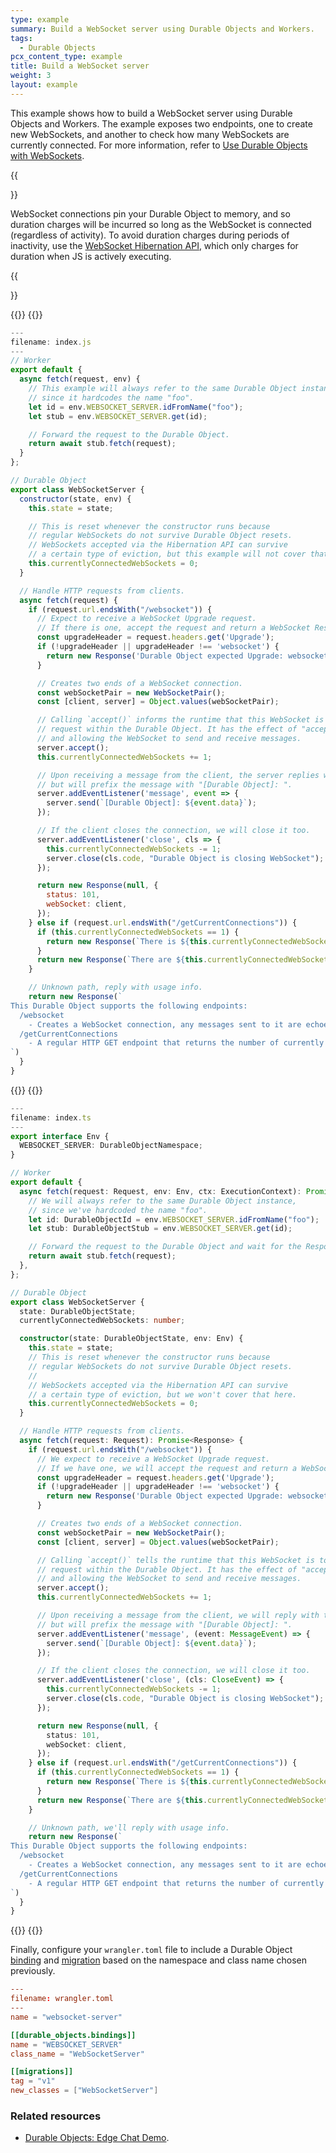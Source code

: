 ```yaml
---
type: example
summary: Build a WebSocket server using Durable Objects and Workers.
tags:
  - Durable Objects
pcx_content_type: example
title: Build a WebSocket server 
weight: 3
layout: example
---
```


This example shows how to build a WebSocket server using Durable Objects and Workers. The example exposes two endpoints, one to create new WebSockets, and another to check how many WebSockets are currently connected. For more information, refer to [Use Durable Objects with WebSockets](/durable-objects/reference/websockets/).

{{<Aside type="warning">}}

WebSocket connections pin your Durable Object to memory, and so duration charges will be incurred so long as the WebSocket is connected (regardless of activity). To avoid duration charges during periods of inactivity, use the [WebSocket Hibernation API](/durable-objects/examples/websocket-hibernation-server), which only charges for duration when JS is actively executing.

{{</Aside>}}

{{<tabs labels="js | ts">}}
{{<tab label="js" default="true">}}

```js
---
filename: index.js
---
// Worker
export default {
  async fetch(request, env) {
    // This example will always refer to the same Durable Object instance,
    // since it hardcodes the name "foo".
    let id = env.WEBSOCKET_SERVER.idFromName("foo");
    let stub = env.WEBSOCKET_SERVER.get(id);

    // Forward the request to the Durable Object.
    return await stub.fetch(request);
  }
};

// Durable Object
export class WebSocketServer {
  constructor(state, env) {
    this.state = state;

    // This is reset whenever the constructor runs because
    // regular WebSockets do not survive Durable Object resets.
    // WebSockets accepted via the Hibernation API can survive
    // a certain type of eviction, but this example will not cover that here.
    this.currentlyConnectedWebSockets = 0;
  }

  // Handle HTTP requests from clients.
  async fetch(request) {
    if (request.url.endsWith("/websocket")) {
      // Expect to receive a WebSocket Upgrade request.
      // If there is one, accept the request and return a WebSocket Response.
      const upgradeHeader = request.headers.get('Upgrade');
      if (!upgradeHeader || upgradeHeader !== 'websocket') {
        return new Response('Durable Object expected Upgrade: websocket', { status: 426 });
      }

      // Creates two ends of a WebSocket connection.
      const webSocketPair = new WebSocketPair();
      const [client, server] = Object.values(webSocketPair);

      // Calling `accept()` informs the runtime that this WebSocket is to begin terminating
      // request within the Durable Object. It has the effect of "accepting" the connection,
      // and allowing the WebSocket to send and receive messages.
      server.accept();
      this.currentlyConnectedWebSockets += 1;

      // Upon receiving a message from the client, the server replies with the same message,
      // but will prefix the message with "[Durable Object]: ".
      server.addEventListener('message', event => {
        server.send(`[Durable Object]: ${event.data}`);
      });

      // If the client closes the connection, we will close it too.
      server.addEventListener('close', cls => {
        this.currentlyConnectedWebSockets -= 1;
        server.close(cls.code, "Durable Object is closing WebSocket");
      });

      return new Response(null, {
        status: 101,
        webSocket: client,
      });
    } else if (request.url.endsWith("/getCurrentConnections")) {
      if (this.currentlyConnectedWebSockets == 1) {
        return new Response(`There is ${this.currentlyConnectedWebSockets} WebSocket client connected to this Durable Object instance.`);
      }
      return new Response(`There are ${this.currentlyConnectedWebSockets} WebSocket clients connected to this Durable Object instance.`);
    }

    // Unknown path, reply with usage info.
    return new Response(`
This Durable Object supports the following endpoints:
  /websocket
    - Creates a WebSocket connection, any messages sent to it are echoed with a prefix.
  /getCurrentConnections
    - A regular HTTP GET endpoint that returns the number of currently connected WebSocket clients.
`)
  }
}
```

{{</tab>}}
{{<tab label="ts">}}

```ts
---
filename: index.ts
---
export interface Env {
  WEBSOCKET_SERVER: DurableObjectNamespace;
}

// Worker
export default {
  async fetch(request: Request, env: Env, ctx: ExecutionContext): Promise<Response> {
    // We will always refer to the same Durable Object instance,
    // since we've hardcoded the name "foo".
    let id: DurableObjectId = env.WEBSOCKET_SERVER.idFromName("foo");
    let stub: DurableObjectStub = env.WEBSOCKET_SERVER.get(id);

    // Forward the request to the Durable Object and wait for the Response.
    return await stub.fetch(request);
  },
};

// Durable Object
export class WebSocketServer {
  state: DurableObjectState;
  currentlyConnectedWebSockets: number;

  constructor(state: DurableObjectState, env: Env) {
    this.state = state;
    // This is reset whenever the constructor runs because
    // regular WebSockets do not survive Durable Object resets.
    //
    // WebSockets accepted via the Hibernation API can survive
    // a certain type of eviction, but we won't cover that here.
    this.currentlyConnectedWebSockets = 0;
  }

  // Handle HTTP requests from clients.
  async fetch(request: Request): Promise<Response> {
    if (request.url.endsWith("/websocket")) {
      // We expect to receive a WebSocket Upgrade request.
      // If we have one, we will accept the request and return a WebSocket Response.
      const upgradeHeader = request.headers.get('Upgrade');
      if (!upgradeHeader || upgradeHeader !== 'websocket') {
        return new Response('Durable Object expected Upgrade: websocket', { status: 426 });
      }

      // Creates two ends of a WebSocket connection.
      const webSocketPair = new WebSocketPair();
      const [client, server] = Object.values(webSocketPair);

      // Calling `accept()` tells the runtime that this WebSocket is to begin terminating
      // request within the Durable Object. It has the effect of "accepting" the connection,
      // and allowing the WebSocket to send and receive messages.
      server.accept();
      this.currentlyConnectedWebSockets += 1;

      // Upon receiving a message from the client, we will reply with the same message,
      // but will prefix the message with "[Durable Object]: ".
      server.addEventListener('message', (event: MessageEvent) => {
        server.send(`[Durable Object]: ${event.data}`);
      });

      // If the client closes the connection, we will close it too.
      server.addEventListener('close', (cls: CloseEvent) => {
        this.currentlyConnectedWebSockets -= 1;
        server.close(cls.code, "Durable Object is closing WebSocket");
      });

      return new Response(null, {
        status: 101,
        webSocket: client,
      });
    } else if (request.url.endsWith("/getCurrentConnections")) {
      if (this.currentlyConnectedWebSockets == 1) {
        return new Response(`There is ${this.currentlyConnectedWebSockets} WebSocket client connected to this Durable Object instance.`);
      }
      return new Response(`There are ${this.currentlyConnectedWebSockets} WebSocket clients connected to this Durable Object instance.`);
    }

    // Unknown path, we'll reply with usage info.
    return new Response(`
This Durable Object supports the following endpoints:
  /websocket
    - Creates a WebSocket connection, any messages sent to it are echoed with a prefix.
  /getCurrentConnections
    - A regular HTTP GET endpoint that returns the number of currently connected WebSocket clients.
`)
  }
}
```

{{</tab>}}
{{</tabs>}}

Finally, configure your `wrangler.toml` file to include a Durable Object [binding](/durable-objects/get-started/#5-configure-durable-object-bindings) and [migration](/durable-objects/reference/durable-objects-migrations/) based on the namespace and class name chosen previously.

```toml
---
filename: wrangler.toml
---
name = "websocket-server"

[[durable_objects.bindings]]
name = "WEBSOCKET_SERVER"
class_name = "WebSocketServer"

[[migrations]]
tag = "v1"
new_classes = ["WebSocketServer"]
```
### Related resources

- [Durable Objects: Edge Chat Demo](https://github.com/cloudflare/workers-chat-demo).